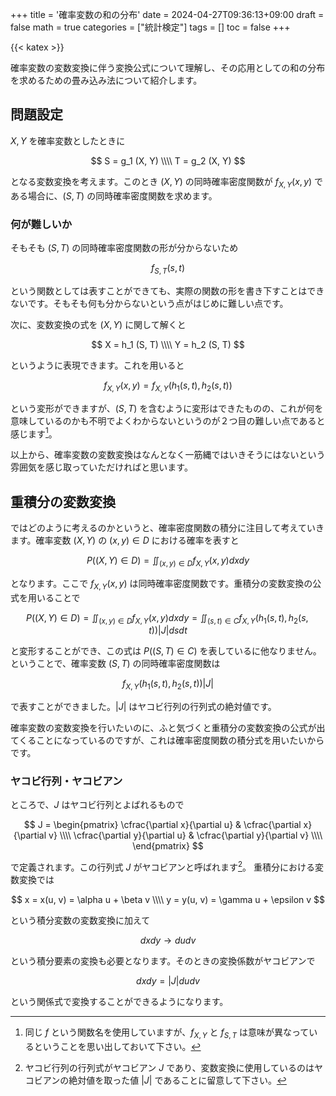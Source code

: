 +++
title = '確率変数の和の分布'
date = 2024-04-27T09:36:13+09:00
draft = false
math = true
categories = ["統計検定"]
tags = []
toc = false
+++

{{< katex >}}


確率変数の変数変換に伴う変換公式について理解し、その応用としての和の分布を求めるための畳み込み法について紹介します。

## 問題設定

$X, Y$ を確率変数としたときに

$$
S = g_1 (X, Y) \\\\
T = g_2 (X, Y)
$$

となる変数変換を考えます。このとき $(X, Y)$ の同時確率密度関数が $f_{X,Y}(x, y)$ である場合に、$(S, T)$ の同時確率密度関数を求めます。


### 何が難しいか

そもそも $(S,T)$ の同時確率密度関数の形が分からないため

$$
f_{S,T}(s, t)
$$

という関数としては表すことができても、実際の関数の形を書き下すことはできないです。そもそも何も分からないという点がはじめに難しい点です。

次に、変数変換の式を $(X, Y)$ に関して解くと

$$
X = h_1 (S, T) \\\\
Y = h_2 (S, T)
$$

というように表現できます。これを用いると

$$
f_{X, Y}(x, y) = f_{X, Y}(h_1(s, t), h_2(s, t))
$$

という変形ができますが、$(S, T)$ を含むように変形はできたものの、これが何を意味しているのかも不明でよくわからないというのが２つ目の難しい点であると感じます[^2]。

以上から、確率変数の変数変換はなんとなく一筋縄ではいきそうにはないという雰囲気を感じ取っていただければと思います。




## 重積分の変数変換

ではどのように考えるのかというと、確率密度関数の積分に注目して考えていきます。確率変数 $(X, Y)$ の $(x, y) \in D$ における確率を表すと

$$
P( (X, Y) \in D) = \iint_{(x,y)\in D} f_{X, Y}(x, y) dxdy
$$

となります。ここで $f_{X,Y}(x,y)$ は同時確率密度関数です。重積分の変数変換の公式を用いることで

$$
P( (X, Y) \in D) = \iint_{(x,y)\in D} f_{X, Y}(x, y) dxdy = \iint_{(s,t)\in C} f_{X, Y}(h_1(s,t), h_2(s, t)) |J| dsdt
$$

と変形することができ、この式は $P((S,T)\in C)$ を表しているに他なりません。ということで、確率変数 $(S,T)$ の同時確率密度関数は

$$
f_{X, Y}(h_1(s,t), h_2(s, t)) |J| 
$$

で表すことができました。$|J|$ はヤコビ行列の行列式の絶対値です。

確率変数の変数変換を行いたいのに、ふと気づくと重積分の変数変換の公式が出てくることになっているのですが、これは確率密度関数の積分式を用いたいからです。


### ヤコビ行列・ヤコビアン

ところで、$J$ はヤコビ行列とよばれるもので

$$
J = 
\begin{pmatrix}
\cfrac{\partial x}{\partial u} & \cfrac{\partial x}{\partial v} \\\\
\cfrac{\partial y}{\partial u} & \cfrac{\partial y}{\partial v} \\\\
\end{pmatrix}
$$

で定義されます。この行列式 $J$ がヤコビアンと呼ばれます[^1]。 
重積分における変数変換では

$$
x = x(u, v) = \alpha u + \beta v \\\\
y = y(u, v) = \gamma u + \epsilon v
$$

という積分変数の変数変換に加えて

$$
dxdy \to dudv
$$

という積分要素の変換も必要となります。そのときの変換係数がヤコビアンで

$$
dxdy = |J| dudv
$$

という関係式で変換することができるようになります。




[^1]: ヤコビ行列の行列式がヤコビアン $J$ であり、変数変換に使用しているのはヤコビアンの絶対値を取った値 $|J|$ であることに留意して下さい。
[^2]: 同じ $f$ という関数名を使用していますが、$f_{X, Y}$ と $f_{S, T}$ は意味が異なっているということを思い出しておいて下さい。